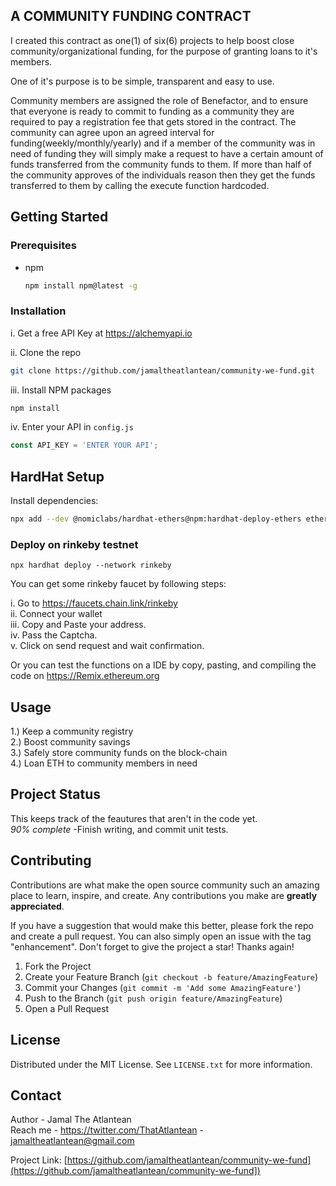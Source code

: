 ## A COMMUNITY FUNDING CONTRACT
I created this contract as one(1) of six(6) projects to help boost close community/organizational funding, for the purpose of granting loans to it's members.

One of it's purpose is to be simple, transparent and easy to use.

Community members are assigned the role of Benefactor, and to ensure that everyone is ready to commit to funding as a community they are required to pay a registration
fee that gets stored in the contract.
The community can agree upon an agreed interval for funding(weekly/monthly/yearly) and if a member of the community was in need of funding
they will simply make a request to have a certain amount of funds transferred from the community funds to them. If more than half of the 
community approves of the individuals reason then they get the funds transferred to them by calling the execute function hardcoded.

## Getting Started
### Prerequisites
* npm
  ```sh
  npm install npm@latest -g
  ```
  
  
### Installation
  i. Get a free API Key at https://alchemyapi.io
  
  ii. Clone the repo
   ```sh
   git clone https://github.com/jamaltheatlantean/community-we-fund.git
   ```
   iii. Install NPM packages
   ```sh
   npm install
   ```
   iv. Enter your API in `config.js`
   ```js
   const API_KEY = 'ENTER YOUR API';
   ```
   
## HardHat Setup
Install dependencies:
```sh
npx add --dev @nomiclabs/hardhat-ethers@npm:hardhat-deploy-ethers ethers @nomiclabs/hardhat-etherscan @nomiclabs/hardhat-waffle chai ethereum-waffle hardhat hardhat-contract-sizer hardhat-deploy hardhat-gas-reporter prettier prettier-plugin-solidity solhint solidity-coverage dotenv
```
   
### Deploy on rinkeby testnet
  ```
  npx hardhat deploy --network rinkeby
  ```
  
  You can get some rinkeby faucet by following steps:
  
  i. Go to https://faucets.chain.link/rinkeby                                                                                                               
  ii. Connect your wallet                                                                                                                                   
  iii. Copy and Paste your address.                                                                                                                         
  iv. Pass the Captcha.                                                                                                                                     
  v. Click on send request and wait confirmation.                                                                                                           
  
  Or you can test the functions on a IDE by copy, pasting, and compiling the code on https://Remix.ethereum.org
   
 ## Usage
 
1.) Keep a community registry                                                                                                                               
2.) Boost community savings                                                                                                                                 
3.) Safely store community funds on the block-chain                                                                                                         
4.) Loan ETH to community members in need                                                                                                                   
  
  
## Project Status
This keeps track of the feautures that aren't in the code yet.                                                                                             
*90% complete*
-Finish writing, and commit unit tests.


 ## Contributing

  Contributions are what make the open source community such an amazing place to learn, inspire, and create. Any contributions you make are **greatly appreciated**.

  If you have a suggestion that would make this better, please fork the repo and create a pull request. You can also simply open an issue with the tag       "enhancement".
  Don't forget to give the project a star! Thanks again!

  1. Fork the Project
  2. Create your Feature Branch (`git checkout -b feature/AmazingFeature`)
  3. Commit your Changes (`git commit -m 'Add some AmazingFeature'`)
  4. Push to the Branch (`git push origin feature/AmazingFeature`)
  5. Open a Pull Request


   
  ## License

  Distributed under the MIT License. See `LICENSE.txt` for more information.
  
  ## Contact

Author - Jamal The Atlantean                                                                                                                           
Reach me - https://twitter.com/ThatAtlantean - jamaltheatlantean@gmail.com

Project Link: [https://github.com/jamaltheatlantean/community-we-fund](https://github.com/jamaltheatlantean/community-we-fund])
  

